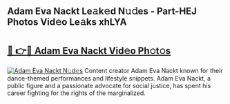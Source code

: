 ## Adam Eva Nackt Le𝚊k𝚎d N𝚞𝚍es - Part-HEJ Photos Vid𝚎o Le𝚊ks xhLYA

# <h2><a href="http://fb33cw.evod.top/?m=Adam+Eva+Nackt">🔗 👉🔴 Adam Eva Nackt Vid𝚎o Ph𝚘t𝚘s</a></h2>

[![Adam Eva Nackt N𝚞d𝚎s](https://i.imgur.com/8V9OHl7.gif)](http://fb33cw.evod.top/?m=Adam+Eva+Nackt)
Content creator Adam Eva Nackt known for their dance-themed performances and lifestyle snippets. Adam Eva Nackt, a public figure and a passionate advocate for social justice, has spent his career fighting for the rights of the marginalized. 

